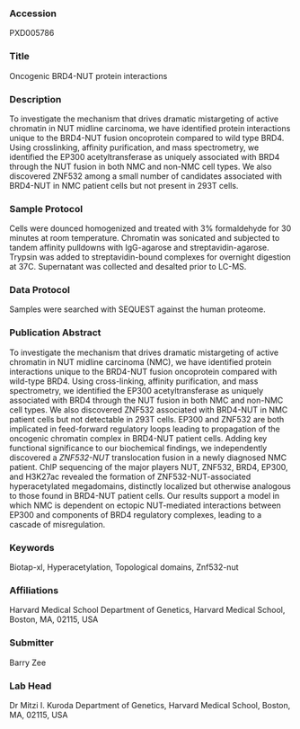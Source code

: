 ### Accession
PXD005786

### Title
Oncogenic BRD4-NUT protein interactions

### Description
To investigate the mechanism that drives dramatic mistargeting of active chromatin in NUT midline carcinoma, we have identified protein interactions unique to the BRD4-NUT fusion oncoprotein compared to wild type BRD4.  Using crosslinking, affinity purification, and mass spectrometry, we identified the EP300 acetyltransferase as uniquely associated with BRD4 through the NUT fusion in both NMC and non-NMC cell types. We also discovered ZNF532 among a small number of candidates associated with BRD4-NUT in NMC patient cells but not present in 293T cells.

### Sample Protocol
Cells were dounced homogenized and treated with 3% formaldehyde for 30 minutes at room temperature. Chromatin was sonicated and subjected to tandem affinity pulldowns with IgG-agarose and streptavidin-agarose. Trypsin was added to streptavidin-bound complexes for overnight digestion at 37C. Supernatant was collected and desalted prior to LC-MS.

### Data Protocol
Samples were searched with SEQUEST against the human proteome.

### Publication Abstract
To investigate the mechanism that drives dramatic mistargeting of active chromatin in NUT midline carcinoma (NMC), we have identified protein interactions unique to the BRD4-NUT fusion oncoprotein compared with wild-type BRD4. Using cross-linking, affinity purification, and mass spectrometry, we identified the EP300 acetyltransferase as uniquely associated with BRD4 through the NUT fusion in both NMC and non-NMC cell types. We also discovered ZNF532 associated with BRD4-NUT in NMC patient cells but not detectable in 293T cells. EP300 and ZNF532 are both implicated in feed-forward regulatory loops leading to propagation of the oncogenic chromatin complex in BRD4-NUT patient cells. Adding key functional significance to our biochemical findings, we independently discovered a <i>ZNF532-NUT</i> translocation fusion in a newly diagnosed NMC patient. ChIP sequencing of the major players NUT, ZNF532, BRD4, EP300, and H3K27ac revealed the formation of ZNF532-NUT-associated hyperacetylated megadomains, distinctly localized but otherwise analogous to those found in BRD4-NUT patient cells. Our results support a model in which NMC is dependent on ectopic NUT-mediated interactions between EP300 and components of BRD4 regulatory complexes, leading to a cascade of misregulation.

### Keywords
Biotap-xl, Hyperacetylation, Topological domains, Znf532-nut

### Affiliations
Harvard Medical School
Department of Genetics, Harvard Medical School, Boston, MA, 02115, USA

### Submitter
Barry Zee

### Lab Head
Dr Mitzi I. Kuroda
Department of Genetics, Harvard Medical School, Boston, MA, 02115, USA



